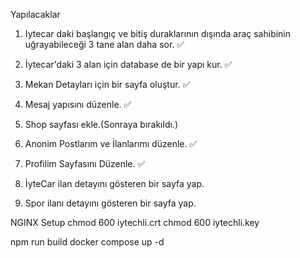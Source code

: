 Yapılacaklar

1. Iytecar daki başlangıç ve bitiş duraklarının dışında araç sahibinin uğrayabileceği 3 tane alan daha sor. ✅

2. İytecar'daki 3 alan için database de bir yapı kur. ✅

3. Mekan Detayları için bir sayfa oluştur. ✅

4. Mesaj yapısını düzenle. ✅

5. Shop sayfası ekle.(Sonraya bırakıldı.)

6. Anonim Postlarım ve İlanlarımı düzenle. ✅

7. Profilim Sayfasını Düzenle. ✅

8. İyteCar ilan detayını gösteren bir sayfa yap.

9. Spor ilanı detayını gösteren bir sayfa yap.

NGINX Setup
chmod 600 iytechli.crt
chmod 600 iytechli.key

npm run build
docker compose up -d
